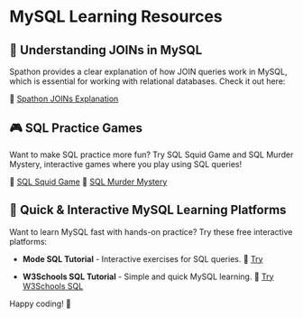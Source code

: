 # MySQL Learning Resources

## 🔹 Understanding JOINs in MySQL
Spathon provides a clear explanation of how JOIN queries work in MySQL, which is essential for working with relational databases. Check it out here:

🔗 [Spathon JOINs Explanation](https://joins.spathon.com/)

## 🎮 SQL Practice Games
Want to make SQL practice more fun? Try SQL Squid Game and SQL Murder Mystery, interactive games where you play using SQL queries!

🔗 [SQL Squid Game](https://datalemur.com/sql-game)
🔗 [SQL Murder Mystery](https://mystery.knightlab.com/)

## 🚀 Quick & Interactive MySQL Learning Platforms

Want to learn MySQL fast with hands-on practice? Try these free interactive platforms:

- **Mode SQL Tutorial** - Interactive exercises for SQL queries.
  🔗 [Try ](https://mode.com/sql-tutorial/)

- **W3Schools SQL Tutorial** - Simple and quick MySQL learning.
  🔗 [Try W3Schools SQL](https://www.w3schools.com/sql/)

Happy coding! 🚀



